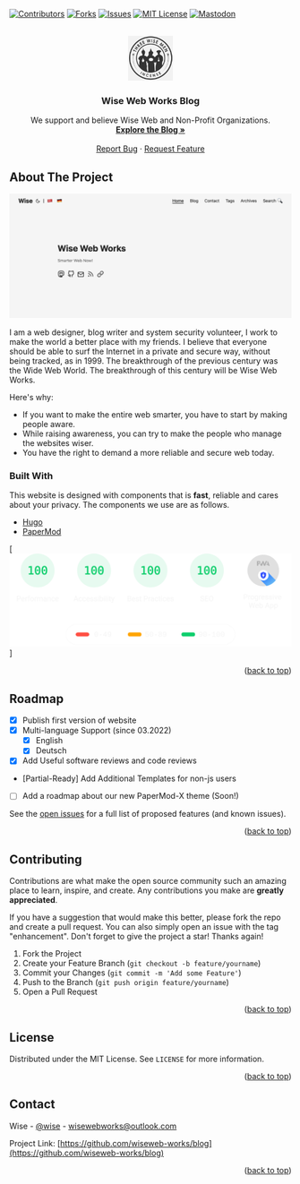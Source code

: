 <div id="top"></div>
<!--
*** Thanks for checking out the my README page. If you have a suggestion
*** that would make this better, please fork the repo and create a pull request
*** or simply open an issue with little explanation.
*** Don't forget to give the project a star!
*** Thanks again! Now go create something AMAZING! :D
-->

[![Contributors][contributors-shield]][contributors-url]
[![Forks][forks-shield]][forks-url]
[![Issues][issues-shield]][issues-url]
[![MIT License][license-shield]][license-url]
[![Mastodon][mastodon-shield]][mastodon-url]

<!-- PROJECT LOGO -->
<br />
<div align="center">
  <a href="https://github.com/wiseweb-works/blog">
    <img src="/static/images/wise-man-logo.png" alt="Logo" width="80" height="80">
  </a>

  <h3 align="center">Wise Web Works Blog</h3>

  <p align="center">
    We support and believe Wise Web and Non-Profit Organizations.
    <br />
    <a href="https://wiseweb-works.github.io/blog/"><strong>Explore the Blog »</strong></a>
    <br />
    <br />
    <a href="https://github.com/wiseweb-works/blog/issues">Report Bug</a>
    ·
    <a href="https://github.com/wiseweb-works/blog/issues">Request Feature</a>
  </p>
</div>


<!-- ABOUT THE PROJECT -->
## About The Project

[![Product Name Screen Shot][product-screenshot]](https://wiseweb-works.github.io/blog/)

I am a web designer, blog writer and system security volunteer, I work to make the world a better place with my friends. I believe that everyone should be able to surf the Internet in a private and secure way, without being tracked, as in 1999. The breakthrough of the previous century was the Wide Web World. The breakthrough of this century will be Wise Web Works.

Here's why:
* If you want to make the entire web smarter, you have to start by making people aware.
* While raising awareness, you can try to make the people who manage the websites wiser.
* You have the right to demand a more reliable and secure web today.

### Built With

This website is designed with components that is **fast**, reliable and cares about your privacy. The components we use are as follows.

* [Hugo](https://gohugo.io/)
* [PaperMod](https://github.com/adityatelange/hugo-PaperMod/)

[![Speed Test Results][speedtest-result]]

<p align="right">(<a href="#top">back to top</a>)</p>

<!-- ROADMAP -->
## Roadmap

- [X] Publish first version of website
- [X] Multi-language Support (since 03.2022)
    - [X] English
    - [X] Deutsch
- [X] Add Useful software reviews and code reviews
- [Partial-Ready] Add Additional Templates for non-js users
- [ ] Add a roadmap about our new PaperMod-X theme (Soon!)

See the [open issues](https://github.com/wiseweb-works/blog/issues) for a full list of proposed features (and known issues).

<p align="right">(<a href="#top">back to top</a>)</p>

<!-- CONTRIBUTING -->
## Contributing

Contributions are what make the open source community such an amazing place to learn, inspire, and create. Any contributions you make are **greatly appreciated**.

If you have a suggestion that would make this better, please fork the repo and create a pull request. You can also simply open an issue with the tag "enhancement".
Don't forget to give the project a star! Thanks again!

1. Fork the Project
2. Create your Feature Branch (`git checkout -b feature/yourname`)
3. Commit your Changes (`git commit -m 'Add some Feature'`)
4. Push to the Branch (`git push origin feature/yourname`)
5. Open a Pull Request

<p align="right">(<a href="#top">back to top</a>)</p>


<!-- LICENSE -->
## License

Distributed under the MIT License. See `LICENSE` for more information.

<p align="right">(<a href="#top">back to top</a>)</p>


<!-- CONTACT -->
## Contact

Wise - [@wise](https://fosstodon.org/@wise) - wisewebworks@outlook.com

Project Link: [https://github.com/wiseweb-works/blog](https://github.com/wiseweb-works/blog)

<p align="right">(<a href="#top">back to top</a>)</p>


<!-- MARKDOWN LINKS & IMAGES -->
<!-- https://www.markdownguide.org/basic-syntax/#reference-style-links -->
[contributors-shield]: https://img.shields.io/github/contributors/wiseweb-works/blog.svg?style=for-the-badge
[contributors-url]: https://github.com/wiseweb-works/blog/graphs/contributors
[forks-shield]: https://img.shields.io/github/forks/wiseweb-works/blog.svg?style=for-the-badge
[forks-url]: https://github.com/wiseweb-works/blog/network/members
[issues-shield]: https://img.shields.io/github/issues/wiseweb-works/blog.svg?style=for-the-badge
[issues-url]: https://github.com/wiseweb-works/blog/issues
[license-shield]: https://img.shields.io/github/license/wiseweb-works/blog.svg?style=for-the-badge
[license-url]: https://github.com/wiseweb-works/blog/blob/master/LICENSE.txt
[mastodon-shield]: https://img.shields.io/badge/-mastodon-black.svg?style=for-the-badge&logo=mastodon&colorB=555
[mastodon-url]: https://fosstodon.org/@wise
[product-screenshot]: /static/images/webpage-screenshot.png
[speedtest-result]: /static/images/speedtest.svg
